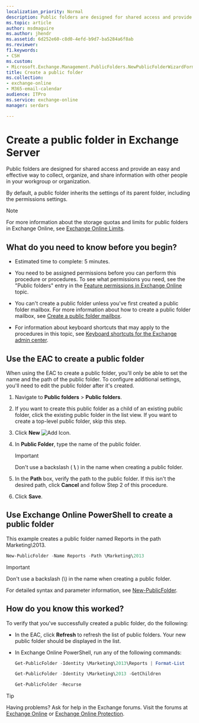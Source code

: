 ```yaml
---
localization_priority: Normal
description: Public folders are designed for shared access and provide an easy and effective way to collect, organize, and share information with other people in your workgroup or organization.
ms.topic: article
author: msdmaguire
ms.author: jhendr
ms.assetid: 6d252e60-c8d0-4efd-b9d7-ba5284a6f8ab
ms.reviewer: 
f1.keywords:
- CSH
ms.custom:
- Microsoft.Exchange.Management.PublicFolders.NewPublicFolderWizardForm.NewPublicFolderWizardPage
title: Create a public folder
ms.collection: 
- exchange-online
- M365-email-calendar
audience: ITPro
ms.service: exchange-online
manager: serdars

---
```


# Create a public folder in Exchange Server

Public folders are designed for shared access and provide an easy and effective way to collect, organize, and share information with other people in your workgroup or organization.

By default, a public folder inherits the settings of its parent folder, including the permissions settings.

> [!NOTE]
> For more information about the storage quotas and limits for public folders in Exchange Online, see [Exchange Online Limits](/office365/servicedescriptions/exchange-online-service-description/exchange-online-limits).

## What do you need to know before you begin?

- Estimated time to complete: 5 minutes.

- You need to be assigned permissions before you can perform this procedure or procedures. To see what permissions you need, see the "Public folders" entry in the [Feature permissions in Exchange Online](../../permissions-exo/feature-permissions.md) topic.

- You can't create a public folder unless you've first created a public folder mailbox. For more information about how to create a public folder mailbox, see [Create a public folder mailbox](create-public-folder-mailbox.md).

- For information about keyboard shortcuts that may apply to the procedures in this topic, see [Keyboard shortcuts for the Exchange admin center](../../accessibility/keyboard-shortcuts-in-admin-center.md).

## Use the EAC to create a public folder
<a name="BKMK_EAC"> </a>

When using the EAC to create a public folder, you'll only be able to set the name and the path of the public folder. To configure additional settings, you'll need to edit the public folder after it's created.

1. Navigate to **Public folders** \> **Public folders**.

2. If you want to create this public folder as a child of an existing public folder, click the existing public folder in the list view. If you want to create a top-level public folder, skip this step.

3. Click **New** ![Add Icon](../../media/ITPro_EAC_AddIcon.gif).

4. In **Public Folder**, type the name of the public folder.

    > [!IMPORTANT]
    > Don't use a backslash ( **\\** ) in the name when creating a public folder.

5. In the **Path** box, verify the path to the public folder. If this isn't the desired path, click **Cancel** and follow Step 2 of this procedure.

6. Click **Save**.

## Use Exchange Online PowerShell to create a public folder
<a name="BKMK_Shell"> </a>

This example creates a public folder named Reports in the path Marketing\2013.

```PowerShell
New-PublicFolder -Name Reports -Path \Marketing\2013
```

> [!IMPORTANT]
> Don't use a backslash (\\) in the name when creating a public folder.

For detailed syntax and parameter information, see [New-PublicFolder](/powershell/module/exchange/new-publicfolder).

## How do you know this worked?

To verify that you've successfully created a public folder, do the following:

- In the EAC, click **Refresh** to refresh the list of public folders. Your new public folder should be displayed in the list.

- In Exchange Online PowerShell, run any of the following commands:

  ```PowerShell
  Get-PublicFolder -Identity \Marketing\2013\Reports | Format-List
  ```

  ```PowerShell
  Get-PublicFolder -Identity \Marketing\2013 -GetChildren
  ```

  ```PowerShell
  Get-PublicFolder -Recurse
  ```

> [!TIP]
> Having problems? Ask for help in the Exchange forums. Visit the forums at [Exchange Online](https://social.technet.microsoft.com/forums/msonline/home?forum=onlineservicesexchange) or [Exchange Online Protection](https://social.technet.microsoft.com/forums/forefront/home?forum=FOPE).